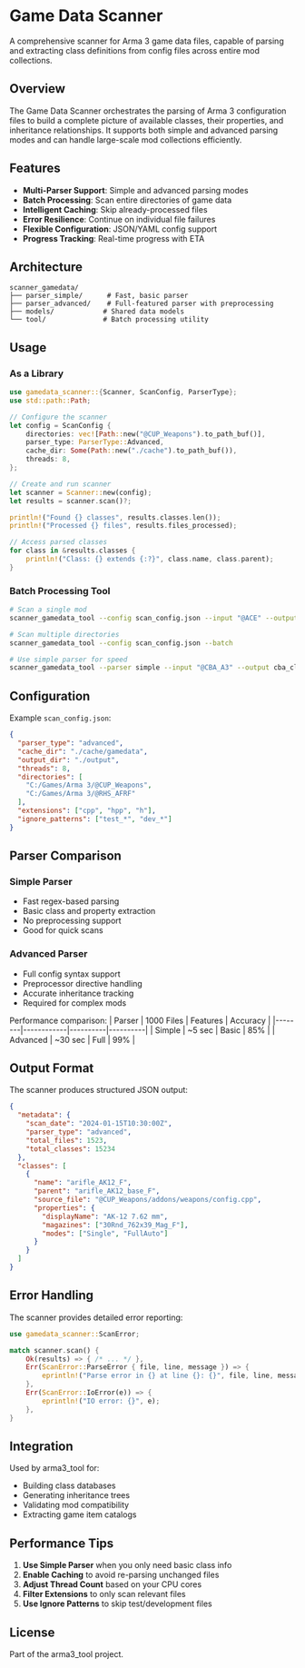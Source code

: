 # Game Data Scanner

A comprehensive scanner for Arma 3 game data files, capable of parsing and extracting class definitions from config files across entire mod collections.

## Overview

The Game Data Scanner orchestrates the parsing of Arma 3 configuration files to build a complete picture of available classes, their properties, and inheritance relationships. It supports both simple and advanced parsing modes and can handle large-scale mod collections efficiently.

## Features

- **Multi-Parser Support**: Simple and advanced parsing modes
- **Batch Processing**: Scan entire directories of game data
- **Intelligent Caching**: Skip already-processed files
- **Error Resilience**: Continue on individual file failures
- **Flexible Configuration**: JSON/YAML config support
- **Progress Tracking**: Real-time progress with ETA

## Architecture

```
scanner_gamedata/
├── parser_simple/      # Fast, basic parser
├── parser_advanced/    # Full-featured parser with preprocessing
├── models/            # Shared data models
└── tool/              # Batch processing utility
```

## Usage

### As a Library

```rust
use gamedata_scanner::{Scanner, ScanConfig, ParserType};
use std::path::Path;

// Configure the scanner
let config = ScanConfig {
    directories: vec![Path::new("@CUP_Weapons").to_path_buf()],
    parser_type: ParserType::Advanced,
    cache_dir: Some(Path::new("./cache").to_path_buf()),
    threads: 8,
};

// Create and run scanner
let scanner = Scanner::new(config);
let results = scanner.scan()?;

println!("Found {} classes", results.classes.len());
println!("Processed {} files", results.files_processed);

// Access parsed classes
for class in &results.classes {
    println!("Class: {} extends {:?}", class.name, class.parent);
}
```

### Batch Processing Tool

```bash
# Scan a single mod
scanner_gamedata_tool --config scan_config.json --input "@ACE" --output ace_classes.json

# Scan multiple directories
scanner_gamedata_tool --config scan_config.json --batch

# Use simple parser for speed
scanner_gamedata_tool --parser simple --input "@CBA_A3" --output cba_classes.json
```

## Configuration

Example `scan_config.json`:

```json
{
  "parser_type": "advanced",
  "cache_dir": "./cache/gamedata",
  "output_dir": "./output",
  "threads": 8,
  "directories": [
    "C:/Games/Arma 3/@CUP_Weapons",
    "C:/Games/Arma 3/@RHS_AFRF"
  ],
  "extensions": ["cpp", "hpp", "h"],
  "ignore_patterns": ["test_*", "dev_*"]
}
```

## Parser Comparison

### Simple Parser
- Fast regex-based parsing
- Basic class and property extraction
- No preprocessing support
- Good for quick scans

### Advanced Parser
- Full config syntax support
- Preprocessor directive handling
- Accurate inheritance tracking
- Required for complex mods

Performance comparison:
| Parser | 1000 Files | Features | Accuracy |
|--------|------------|----------|----------|
| Simple | ~5 sec | Basic | 85% |
| Advanced | ~30 sec | Full | 99% |

## Output Format

The scanner produces structured JSON output:

```json
{
  "metadata": {
    "scan_date": "2024-01-15T10:30:00Z",
    "parser_type": "advanced",
    "total_files": 1523,
    "total_classes": 15234
  },
  "classes": [
    {
      "name": "arifle_AK12_F",
      "parent": "arifle_AK12_base_F",
      "source_file": "@CUP_Weapons/addons/weapons/config.cpp",
      "properties": {
        "displayName": "AK-12 7.62 mm",
        "magazines": ["30Rnd_762x39_Mag_F"],
        "modes": ["Single", "FullAuto"]
      }
    }
  ]
}
```

## Error Handling

The scanner provides detailed error reporting:

```rust
use gamedata_scanner::ScanError;

match scanner.scan() {
    Ok(results) => { /* ... */ },
    Err(ScanError::ParseError { file, line, message }) => {
        eprintln!("Parse error in {} at line {}: {}", file, line, message);
    },
    Err(ScanError::IoError(e)) => {
        eprintln!("IO error: {}", e);
    },
}
```

## Integration

Used by arma3_tool for:
- Building class databases
- Generating inheritance trees
- Validating mod compatibility
- Extracting game item catalogs

## Performance Tips

1. **Use Simple Parser** when you only need basic class info
2. **Enable Caching** to avoid re-parsing unchanged files
3. **Adjust Thread Count** based on your CPU cores
4. **Filter Extensions** to only scan relevant files
5. **Use Ignore Patterns** to skip test/development files

## License

Part of the arma3_tool project. 